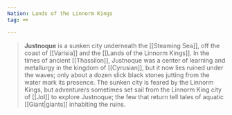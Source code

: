 ```yaml
---
Nation: Lands of the Linnorm Kings
tag: 🗝️

---
```


> **Justnoque** is a sunken city underneath the [[Steaming Sea]], off the coast of [[Varisia]] and the [[Lands of the Linnorm Kings]]. In the times of ancient [[Thassilon]], Justnoque was a center of learning and metallurgy in the kingdom of [[Cyrusian]], but it now lies ruined under the waves; only about a dozen slick black stones jutting from the water mark its presence. The sunken city is feared by the Linnorm Kings, but adventurers sometimes set sail from the Linnorm King city of [[Jol]] to explore Justnoque; the few that return tell tales of aquatic [[Giant|giants]] inhabiting the ruins.


